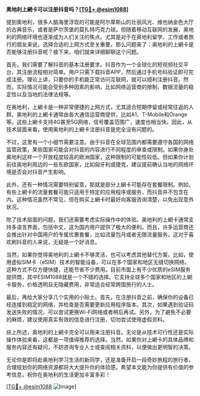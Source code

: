 **奥地利上網卡可以注册抖音吗？[[TG💪+ @esim1088](https://t.me/s/esim1088)]**

提到奥地利，很多人脑海里浮现的可能是阿尔卑斯山的壮丽风光、维也纳金色大厅的古典音乐，或者是萨尔茨堡的莫扎特巧克力球。但随着移动互联网的发展，奥地利的网络环境也逐渐成为人们关注的焦点。尤其是对于在奥地利留学、工作或者旅行的朋友来说，选择合适的上网方式至关重要。那么问题来了：奥地利的上網卡是否能够注册抖音呢？接下来，咱们就来详细聊聊这个问题。

首先，我们需要了解抖音的基本注册要求。抖音作为一个全球化的短视频社交平台，其注册流程相对简单。用户只需下载抖音APP，然后通过手机号码验证即可完成注册。理论上讲，只要你的手机能正常访问互联网，就可以顺利注册抖音。然而，实际情况可能会受到多种因素的影响，比如网络运营商的限制、数据流量的稳定性以及当地的法律法规等。

在奥地利，上網卡是一种非常便捷的上网方式，尤其适合短期停留或经常往返的人群。奥地利的上網卡通常由各大通信运营商提供，比如A1、T-Mobile和Orange等。这些上網卡支持4G甚至5G网络，信号覆盖范围广，速度也相当快。因此，从技术层面来看，使用奥地利的上網卡注册抖音是完全没有问题的。

不过，这里有一个小细节需要注意。由于抖音在全球范围内都需要遵守各国的网络监管政策，某些国家可能会对抖音的内容进行不同程度的审查或限制。如果你身处奥地利这样一个开放程度较高的欧洲国家，这种限制的可能性较低。但如果你计划前往奥地利周边的一些东欧国家，比如匈牙利或捷克，建议提前确认当地的网络环境是否会对抖音产生影响。

此外，还有一种情况需要特别留意，那就是部分上網卡可能存在套餐限制。例如，有些上網卡的流量套餐可能只适用于特定的应用程序或服务，而抖音并不包含在内。这种情况虽然不常见，但在购买上網卡时最好向客服咨询清楚，以免出现意外状况。

除了技术层面的问题，我们还需要考虑实际操作中的体验。奥地利的上網卡通常支持多语言界面，包括中文，这为国内用户提供了极大的便利。而且，许多运营商还会推出针对中国用户的专属优惠套餐，比如流量包月或者无限流量服务。这对于喜欢刷抖音的人来说，无疑是一个好消息。

当然，如果你觉得奥地利的上網卡不够灵活，也可以考虑其他替代方案。比如，使用虚拟SIM卡（eSIM）技术的智能设备，可以在多个国家和地区无缝切换网络。这种方式不仅方便快捷，还能节省不少费用。目前市面上有不少优质的eSIM服务提供商，其中ESIM1088就是一个不错的选择。它支持全球多个国家和地区的上網卡服务，价格透明且无隐藏费用，非常适合经常跨国旅行的人士。

最后，再给大家分享几个实用的小贴士。首先，在注册抖音之前，确保你的设备已经连接到稳定的网络，并检查是否需要更新应用程序版本。其次，如果遇到验证码发送失败的情况，可以尝试更换Wi-Fi网络或者稍后再试。另外，为了避免不必要的麻烦，建议使用真实有效的信息进行注册，切勿尝试使用虚假资料。

综上所述，奥地利的上網卡完全可以用来注册抖音。无论是从技术可行性还是实际操作体验来看，这都是一项值得推荐的选择。当然，如果你对上網卡的具体品牌和服务内容还有疑问，不妨咨询专业人士或查阅相关资料，以便做出更明智的决策。

无论你是即将赴奥地利学习生活的新同学，还是准备开启一段奇妙旅程的旅行者，合理规划你的网络资源都将大大提升你的体验感。希望本文能为你提供有价值的参考信息，祝你在奥地利的生活更加丰富多彩！

[[TG💪+ @esim1088](https://t.me/s/esim1088) ![Image](https://i.postimg.cc/4NQfJmqS/Snipaste-2025-05-13-00-14-12.png)]